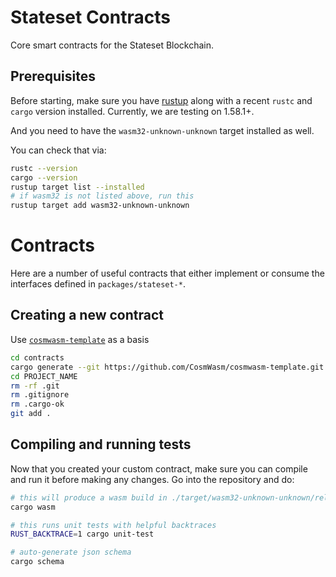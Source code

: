 # Stateset Contracts

Core smart contracts for the Stateset Blockchain.

## Prerequisites

Before starting, make sure you have [rustup](https://rustup.rs/) along with a
recent `rustc` and `cargo` version installed. Currently, we are testing on 1.58.1+.

And you need to have the `wasm32-unknown-unknown` target installed as well.

You can check that via:

```sh
rustc --version
cargo --version
rustup target list --installed
# if wasm32 is not listed above, run this
rustup target add wasm32-unknown-unknown
```

# Contracts

Here are a number of useful contracts that either implement or consume
the interfaces defined in `packages/stateset-*`.

## Creating a new contract

Use [`cosmwasm-template`](https://github.com/CosmWasm/cosmwasm-template) as a basis

```bash
cd contracts
cargo generate --git https://github.com/CosmWasm/cosmwasm-template.git --name PROJECT_NAME
cd PROJECT_NAME
rm -rf .git
rm .gitignore
rm .cargo-ok
git add .
```

## Compiling and running tests

Now that you created your custom contract, make sure you can compile and run it before
making any changes. Go into the repository and do:

```sh
# this will produce a wasm build in ./target/wasm32-unknown-unknown/release/YOUR_NAME_HERE.wasm
cargo wasm

# this runs unit tests with helpful backtraces
RUST_BACKTRACE=1 cargo unit-test

# auto-generate json schema
cargo schema
```


